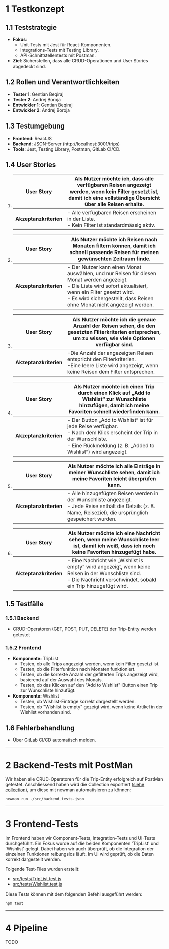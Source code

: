 # 1 Testkonzept

## 1.1 Teststrategie
- **Fokus**:
  - Unit-Tests mit Jest für React-Komponenten.
  - Integrations-Tests mit Testing Library.
  - API-Schnittstellentests mit Postman.
- **Ziel**: Sicherstellen, dass alle CRUD-Operationen und User Stories abgedeckt sind.

## 1.2 Rollen und Verantwortlichkeiten
- **Tester 1**: Gentian Beqiraj
- **Tester 2**: Andrej Boroja
- **Entwickler 1**: Gentian Beqiraj
- **Entwickler 2**: Andrej Boroja

## 1.3 Testumgebung
- **Frontend**: ReactJS
- **Backend**: JSON-Server (http://localhost:3001/trips)
- **Tools**: Jest, Testing Library, Postman, GitLab CI/CD.

## 1.4 User Stories
1. | **User Story**         | Als Nutzer möchte ich, dass alle verfügbaren Reisen angezeigt werden, wenn kein Filter gesetzt ist, damit ich eine vollständige Übersicht über alle Reisen erhalte. |
   |------------------------|---------------------------------------------------------------------------------------------------------------------------------------------------------------------|
   | **Akzeptanzkriterien** | - Alle verfügbaren Reisen erscheinen in der Liste. <br/>- Kein Filter ist standardmässig aktiv.                                                                     |

2. | **User Story**         | Als Nutzer möchte ich Reisen nach Monaten filtern können, damit ich schnell passende Reisen für meinen gewünschten Zeitraum finde.                                                                                                                 |
   |------------------------|----------------------------------------------------------------------------------------------------------------------------------------------------------------------------------------------------------------------------------------------------|
   | **Akzeptanzkriterien** | - Der Nutzer kann einen Monat auswählen, und nur Reisen für diesen Monat werden angezeigt. <br/>- Die Liste wird sofort aktualisiert, wenn ein Filter gesetzt wird. <br/>- Es wird sichergestellt, dass Reisen ohne Monat nicht angezeigt werden.  |

3. | **User Story**         | Als Nutzer möchte ich die genaue Anzahl der Reisen sehen, die den gesetzten Filterkriterien entsprechen, um zu wissen, wie viele Optionen verfügbar sind.  |
   |------------------------|------------------------------------------------------------------------------------------------------------------------------------------------------------|
   | **Akzeptanzkriterien** | -Die Anzahl der angezeigten Reisen entspricht den Filterkriterien. <br/>-Eine leere Liste wird angezeigt, wenn keine Reisen dem Filter entsprechen.        |

4. | **User Story**         | Als Nutzer möchte ich einen Trip durch einen Klick auf „Add to Wishlist“ zur Wunschliste hinzufügen, damit ich meine Favoriten schnell wiederfinden kann.                                     |
   |------------------------|-----------------------------------------------------------------------------------------------------------------------------------------------------------------------------------------------|
   | **Akzeptanzkriterien** | - Der Button „Add to Wishlist“ ist für jede Reise verfügbar. <br/>- Nach dem Klick erscheint der Trip in der Wunschliste. <br/>- Eine Rückmeldung (z. B. „Added to Wishlist“) wird angezeigt. |

5. | **User Story**         | Als Nutzer möchte ich alle Einträge in meiner Wunschliste sehen, damit ich meine Favoriten leicht überprüfen kann.                                                   |
   |------------------------|----------------------------------------------------------------------------------------------------------------------------------------------------------------------|
   | **Akzeptanzkriterien** | - Alle hinzugefügten Reisen werden in der Wunschliste angezeigt. <br/>- Jede Reise enthält die Details (z. B. Name, Reiseziel), die ursprünglich gespeichert wurden. |

6. | **User Story**         | Als Nutzer möchte ich eine Nachricht sehen, wenn meine Wunschliste leer ist, damit ich weiß, dass ich noch keine Favoriten hinzugefügt habe.                             |
   |------------------------|--------------------------------------------------------------------------------------------------------------------------------------------------------------------------|
   | **Akzeptanzkriterien** | - Eine Nachricht wie „Wishlist is empty“ wird angezeigt, wenn keine Reisen in der Wunschliste sind. <br/>- Die Nachricht verschwindet, sobald ein Trip hinzugefügt wird. |

## 1.5 Testfälle

### 1.5.1 Backend
- CRUD-Operatoren (GET, POST, PUT, DELETE) der Trip-Entity werden getestet

### 1.5.2 Frontend
- **Komponente:** TripList
  - Testen, ob alle Trips angezeigt werden, wenn kein Filter gesetzt ist.
  - Testen, ob die Filterfunktion nach Monaten funktioniert.
  - Testen, ob die korrekte Anzahl der gefilterten Trips angezeigt wird, basierend auf der Auswahl des Monats.
  - Testen, ob das Klicken auf den "Add to Wishlist"-Button einen Trip zur Wunschliste hinzufügt.
- **Komponente:** Wishlist
  - Testen, ob Wishlist-Einträge korrekt dargestellt werden.
  - Testen, ob "Wishlist is empty" gezeigt wird, wenn keine Artikel in der Wishlist vorhanden sind.

## 1.6 Fehlerbehandlung
- Über GitLab CI/CD automatisch melden.

---

# 2 Backend-Tests mit PostMan
Wir haben alle CRUD-Operatoren für die Trip-Entity erfolgreich auf PostMan getestet. Anschliessend 
haben wird die Collection exportiert ([siehe collection](./src/backend_tests.json)), um diese mit 
newman automatisieren zu können:

```bash
newman run ./src/backend_tests.json
```

---

# 3 Frontend-Tests
Im Frontend haben wir Component-Tests, Integration-Tests und UI-Tests durchgeführt. Ein Fokus wurde 
auf die beiden Komponenten 'TripList' und 'Wishlist' gelegt. Dabei haben wir auch überprüft, ob die
Integration der einzelnen Funktionen reibungslos läuft. Im UI wird geprüft, ob die Daten korrekt 
dargestellt werden.

Folgende Test-Files wurden erstellt:
- [src/tests/TripList.test.js](./src/tests/TripList.test.js)
- [src/tests/Wishlist.test.js](./src/tests/Wishlist.test.js)

Diese Tests können mit dem folgenden Befehl ausgeführt werden:

```bash
npm test
```

---

# 4 Pipeline

TODO
